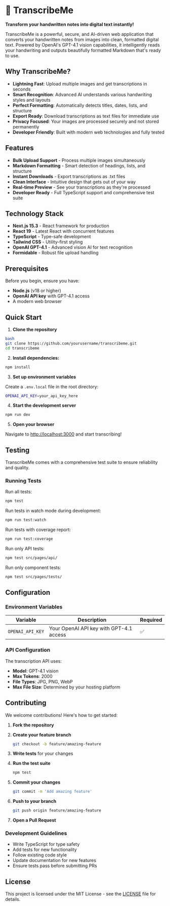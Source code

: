 # 📝 TranscribeMe

**Transform your handwritten notes into digital text instantly!**

TranscribeMe is a powerful, secure, and AI-driven web application that converts your handwritten notes from images into clean, formatted digital text. Powered by OpenAI's GPT-4.1 vision capabilities, it intelligently reads your handwriting and outputs beautifully formatted Markdown that's ready to use.

## Why TranscribeMe?

- **Lightning Fast**: Upload multiple images and get transcriptions in seconds
- **Smart Recognition**: Advanced AI understands various handwriting styles and layouts
- **Perfect Formatting**: Automatically detects titles, dates, lists, and structure
- **Export Ready**: Download transcriptions as text files for immediate use
- **Privacy Focused**: Your images are processed securely and not stored permanently
- **Developer Friendly**: Built with modern web technologies and fully tested

## Features

- **Bulk Upload Support** - Process multiple images simultaneously
- **Markdown Formatting** - Smart detection of headings, lists, and structure
- **Instant Downloads** - Export transcriptions as .txt files
- **Clean Interface** - Intuitive design that gets out of your way
- **Real-time Preview** - See your transcriptions as they're processed
- **Developer Ready** - Full TypeScript support and comprehensive test suite

## Technology Stack

- **Next.js 15.3** - React framework for production
- **React 19** - Latest React with concurrent features
- **TypeScript** - Type-safe development
- **Tailwind CSS** - Utility-first styling
- **OpenAI GPT-4.1** - Advanced vision AI for text recognition
- **Formidable** - Robust file upload handling

## Prerequisites

Before you begin, ensure you have:

- **Node.js** (v18 or higher)
- **OpenAI API key** with GPT-4.1 access
- A modern web browser

## Quick Start

1. **Clone the repository**

```bash
bash
git clone https://github.com/yourusername/transcribeme.git
cd transcribeme
```

2. **Install dependencies:**

```bash
npm install
```

3. **Set up environment variables**

Create a `.env.local` file in the root directory:

```bash
OPENAI_API_KEY=your_api_key_here
```

4. **Start the development server**

```bash
npm run dev
```

5. **Open your browser**

Navigate to [http://localhost:3000](http://localhost:3000) and start transcribing!

## Testing

TranscribeMe comes with a comprehensive test suite to ensure reliability and quality.

### Running Tests

Run all tests:

```bash
npm test
```

Run tests in watch mode during development:

```bash
npm run test:watch
```

Run tests with coverage report:

```bash
npm run test:coverage
```

Run only API tests:

```bash
npm test src/pages/api/
```

Run only component tests:

```bash
npm test src/pages/tests/
```

## Configuration

### Environment Variables

| Variable | Description | Required |
|----------|-------------|----------|
| `OPENAI_API_KEY` | Your OpenAI API key with GPT-4.1 access | ✅ |

### API Configuration

The transcription API uses:

- **Model**: GPT-4.1 vision
- **Max Tokens**: 2000
- **File Types**: JPG, PNG, WebP
- **Max File Size**: Determined by your hosting platform

## Contributing

We welcome contributions! Here's how to get started:

1. **Fork the repository**
2. **Create your feature branch**

   ```bash
   git checkout -b feature/amazing-feature
   ```

3. **Write tests** for your changes
4. **Run the test suite**

   ```bash
   npm test
   ```

5. **Commit your changes**

   ```bash
   git commit -m 'Add amazing feature'
   ```

6. **Push to your branch**

   ```bash
   git push origin feature/amazing-feature
   ```

7. **Open a Pull Request**

### Development Guidelines

- Write TypeScript for type safety
- Add tests for new functionality
- Follow existing code style
- Update documentation for new features
- Ensure tests pass before submitting PRs

## License

This project is licensed under the MIT License - see the [LICENSE](LICENSE) file for details.
